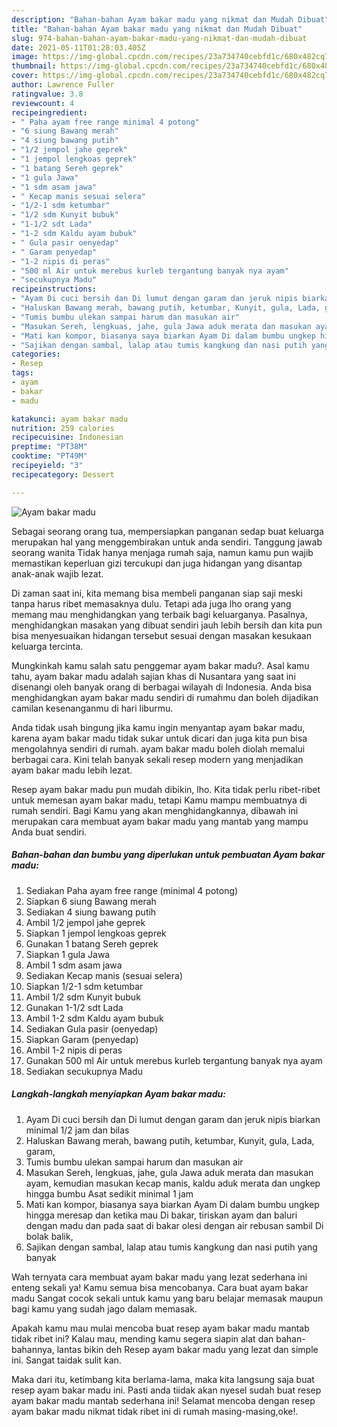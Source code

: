 ```yaml
---
description: "Bahan-bahan Ayam bakar madu yang nikmat dan Mudah Dibuat"
title: "Bahan-bahan Ayam bakar madu yang nikmat dan Mudah Dibuat"
slug: 974-bahan-bahan-ayam-bakar-madu-yang-nikmat-dan-mudah-dibuat
date: 2021-05-11T01:28:03.405Z
image: https://img-global.cpcdn.com/recipes/23a734740cebfd1c/680x482cq70/ayam-bakar-madu-foto-resep-utama.jpg
thumbnail: https://img-global.cpcdn.com/recipes/23a734740cebfd1c/680x482cq70/ayam-bakar-madu-foto-resep-utama.jpg
cover: https://img-global.cpcdn.com/recipes/23a734740cebfd1c/680x482cq70/ayam-bakar-madu-foto-resep-utama.jpg
author: Lawrence Fuller
ratingvalue: 3.8
reviewcount: 4
recipeingredient:
- " Paha ayam free range minimal 4 potong"
- "6 siung Bawang merah"
- "4 siung bawang putih"
- "1/2 jempol jahe geprek"
- "1 jempol lengkoas geprek"
- "1 batang Sereh geprek"
- "1 gula Jawa"
- "1 sdm asam jawa"
- " Kecap manis sesuai selera"
- "1/2-1 sdm ketumbar"
- "1/2 sdm Kunyit bubuk"
- "1-1/2 sdt Lada"
- "1-2 sdm Kaldu ayam bubuk"
- " Gula pasir oenyedap"
- " Garam penyedap"
- "1-2 nipis di peras"
- "500 ml Air untuk merebus kurleb tergantung banyak nya ayam"
- "secukupnya Madu"
recipeinstructions:
- "Ayam Di cuci bersih dan Di lumut dengan garam dan jeruk nipis biarkan minimal 1/2 jam dan bilas"
- "Haluskan Bawang merah, bawang putih, ketumbar, Kunyit, gula, Lada, garam,"
- "Tumis bumbu ulekan sampai harum dan masukan air"
- "Masukan Sereh, lengkuas, jahe, gula Jawa aduk merata dan masukan ayam, kemudian masukan kecap manis, kaldu aduk merata dan ungkep hingga bumbu Asat sedikit minimal 1 jam"
- "Mati kan kompor, biasanya saya biarkan Ayam Di dalam bumbu ungkep hingga meresap dan ketika mau Di bakar, tiriskan ayam dan baluri dengan madu dan pada saat di bakar olesi dengan air rebusan sambil Di bolak balik,"
- "Sajikan dengan sambal, lalap atau tumis kangkung dan nasi putih yang banyak"
categories:
- Resep
tags:
- ayam
- bakar
- madu

katakunci: ayam bakar madu 
nutrition: 259 calories
recipecuisine: Indonesian
preptime: "PT38M"
cooktime: "PT49M"
recipeyield: "3"
recipecategory: Dessert

---
```



![Ayam bakar madu](https://img-global.cpcdn.com/recipes/23a734740cebfd1c/680x482cq70/ayam-bakar-madu-foto-resep-utama.jpg)

Sebagai seorang orang tua, mempersiapkan panganan sedap buat keluarga merupakan hal yang menggembirakan untuk anda sendiri. Tanggung jawab seorang  wanita Tidak hanya menjaga rumah saja, namun kamu pun wajib memastikan keperluan gizi tercukupi dan juga hidangan yang disantap anak-anak wajib lezat.

Di zaman  saat ini, kita memang bisa membeli panganan siap saji meski tanpa harus ribet memasaknya dulu. Tetapi ada juga lho orang yang memang mau menghidangkan yang terbaik bagi keluarganya. Pasalnya, menghidangkan masakan yang dibuat sendiri jauh lebih bersih dan kita pun bisa menyesuaikan hidangan tersebut sesuai dengan masakan kesukaan keluarga tercinta. 



Mungkinkah kamu salah satu penggemar ayam bakar madu?. Asal kamu tahu, ayam bakar madu adalah sajian khas di Nusantara yang saat ini disenangi oleh banyak orang di berbagai wilayah di Indonesia. Anda bisa menghidangkan ayam bakar madu sendiri di rumahmu dan boleh dijadikan camilan kesenanganmu di hari liburmu.

Anda tidak usah bingung jika kamu ingin menyantap ayam bakar madu, karena ayam bakar madu tidak sukar untuk dicari dan juga kita pun bisa mengolahnya sendiri di rumah. ayam bakar madu boleh diolah memalui berbagai cara. Kini telah banyak sekali resep modern yang menjadikan ayam bakar madu lebih lezat.

Resep ayam bakar madu pun mudah dibikin, lho. Kita tidak perlu ribet-ribet untuk memesan ayam bakar madu, tetapi Kamu mampu membuatnya di rumah sendiri. Bagi Kamu yang akan menghidangkannya, dibawah ini merupakan cara membuat ayam bakar madu yang mantab yang mampu Anda buat sendiri.

<!--inarticleads1-->

##### Bahan-bahan dan bumbu yang diperlukan untuk pembuatan Ayam bakar madu:

1. Sediakan  Paha ayam free range (minimal 4 potong)
1. Siapkan 6 siung Bawang merah
1. Sediakan 4 siung bawang putih
1. Ambil 1/2 jempol jahe geprek
1. Siapkan 1 jempol lengkoas geprek
1. Gunakan 1 batang Sereh geprek
1. Siapkan 1 gula Jawa
1. Ambil 1 sdm asam jawa
1. Sediakan  Kecap manis (sesuai selera)
1. Siapkan 1/2-1 sdm ketumbar
1. Ambil 1/2 sdm Kunyit bubuk
1. Gunakan 1-1/2 sdt Lada
1. Ambil 1-2 sdm Kaldu ayam bubuk
1. Sediakan  Gula pasir (oenyedap)
1. Siapkan  Garam (penyedap)
1. Ambil 1-2 nipis di peras
1. Gunakan 500 ml Air untuk merebus kurleb tergantung banyak nya ayam
1. Sediakan secukupnya Madu




<!--inarticleads2-->

##### Langkah-langkah menyiapkan Ayam bakar madu:

1. Ayam Di cuci bersih dan Di lumut dengan garam dan jeruk nipis biarkan minimal 1/2 jam dan bilas
1. Haluskan Bawang merah, bawang putih, ketumbar, Kunyit, gula, Lada, garam,
1. Tumis bumbu ulekan sampai harum dan masukan air
1. Masukan Sereh, lengkuas, jahe, gula Jawa aduk merata dan masukan ayam, kemudian masukan kecap manis, kaldu aduk merata dan ungkep hingga bumbu Asat sedikit minimal 1 jam
1. Mati kan kompor, biasanya saya biarkan Ayam Di dalam bumbu ungkep hingga meresap dan ketika mau Di bakar, tiriskan ayam dan baluri dengan madu dan pada saat di bakar olesi dengan air rebusan sambil Di bolak balik,
1. Sajikan dengan sambal, lalap atau tumis kangkung dan nasi putih yang banyak




Wah ternyata cara membuat ayam bakar madu yang lezat sederhana ini enteng sekali ya! Kamu semua bisa mencobanya. Cara buat ayam bakar madu Sangat cocok sekali untuk kamu yang baru belajar memasak maupun bagi kamu yang sudah jago dalam memasak.

Apakah kamu mau mulai mencoba buat resep ayam bakar madu mantab tidak ribet ini? Kalau mau, mending kamu segera siapin alat dan bahan-bahannya, lantas bikin deh Resep ayam bakar madu yang lezat dan simple ini. Sangat taidak sulit kan. 

Maka dari itu, ketimbang kita berlama-lama, maka kita langsung saja buat resep ayam bakar madu ini. Pasti anda tiidak akan nyesel sudah buat resep ayam bakar madu mantab sederhana ini! Selamat mencoba dengan resep ayam bakar madu nikmat tidak ribet ini di rumah masing-masing,oke!.

